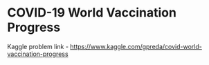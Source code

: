 # COVID-19 World Vaccination Progress

Kaggle problem link - https://www.kaggle.com/gpreda/covid-world-vaccination-progress
